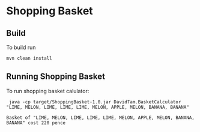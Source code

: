 Shopping Basket
===============

Build
-----

To build run

`mvn clean install`


Running Shopping Basket
-----------------------

To run shopping basket calulator:

` java -cp target/ShoppingBasket-1.0.jar DavidTam.BasketCalculator "LIME, MELON, LIME, LIME, LIME, MELON, APPLE, MELON, BANANA, BANANA"`

`Basket of "LIME, MELON, LIME, LIME, LIME, MELON, APPLE, MELON, BANANA, BANANA" cost 220 pence`


